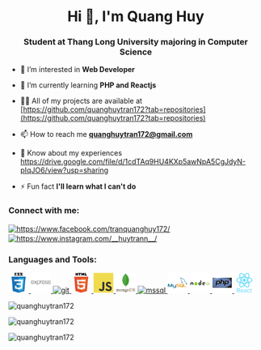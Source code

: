 <h1 align="center">Hi 👋, I'm Quang Huy</h1>
<h3 align="center">Student at Thang Long University majoring in Computer Science</h3>

- 👀 I’m interested in **Web Developer**

- 🌱 I’m currently learning **PHP and Reactjs**

- 👨‍💻 All of my projects are available at [https://github.com/quanghuytran172?tab=repositories](https://github.com/quanghuytran172?tab=repositories)

- 📫 How to reach me **quanghuytran172@gmail.com**

- 📄 Know about my experiences https://drive.google.com/file/d/1cdTAq9HU4KXp5awNpA5CgJdyN-pIqJO6/view?usp=sharing

- ⚡ Fun fact **I'll learn what I can't do**

<h3 align="left">Connect with me:</h3>
<p align="left">
<a href="https://www.facebook.com/tranquanghuy172/" target="blank"><img align="center" src="https://raw.githubusercontent.com/rahuldkjain/github-profile-readme-generator/master/src/images/icons/Social/facebook.svg" alt="https://www.facebook.com/tranquanghuy172/" height="30" width="40" /></a>
<a href="https://www.instagram.com/__huytrann__/" target="blank"><img align="center" src="https://raw.githubusercontent.com/rahuldkjain/github-profile-readme-generator/master/src/images/icons/Social/instagram.svg" alt="https://www.instagram.com/__huytrann__/" height="30" width="40" /></a>
</p>

<h3 align="left">Languages and Tools:</h3>
<p align="left"> <a href="https://www.w3schools.com/css/" target="_blank"> <img src="https://raw.githubusercontent.com/devicons/devicon/master/icons/css3/css3-original-wordmark.svg" alt="css3" width="40" height="40"/> </a> <a href="https://expressjs.com" target="_blank"> <img src="https://raw.githubusercontent.com/devicons/devicon/master/icons/express/express-original-wordmark.svg" alt="express" width="40" height="40"/> </a> <a href="https://git-scm.com/" target="_blank"> <img src="https://www.vectorlogo.zone/logos/git-scm/git-scm-icon.svg" alt="git" width="40" height="40"/> </a> <a href="https://www.w3.org/html/" target="_blank"> <img src="https://raw.githubusercontent.com/devicons/devicon/master/icons/html5/html5-original-wordmark.svg" alt="html5" width="40" height="40"/> </a> <a href="https://developer.mozilla.org/en-US/docs/Web/JavaScript" target="_blank"> <img src="https://raw.githubusercontent.com/devicons/devicon/master/icons/javascript/javascript-original.svg" alt="javascript" width="40" height="40"/> </a> <a href="https://www.mongodb.com/" target="_blank"> <img src="https://raw.githubusercontent.com/devicons/devicon/master/icons/mongodb/mongodb-original-wordmark.svg" alt="mongodb" width="40" height="40"/> </a> <a href="https://www.microsoft.com/en-us/sql-server" target="_blank"> <img src="https://www.svgrepo.com/show/303229/microsoft-sql-server-logo.svg" alt="mssql" width="40" height="40"/> </a> <a href="https://www.mysql.com/" target="_blank"> <img src="https://raw.githubusercontent.com/devicons/devicon/master/icons/mysql/mysql-original-wordmark.svg" alt="mysql" width="40" height="40"/> </a> <a href="https://nodejs.org" target="_blank"> <img src="https://raw.githubusercontent.com/devicons/devicon/master/icons/nodejs/nodejs-original-wordmark.svg" alt="nodejs" width="40" height="40"/> </a> <a href="https://www.php.net" target="_blank"> <img src="https://raw.githubusercontent.com/devicons/devicon/master/icons/php/php-original.svg" alt="php" width="40" height="40"/> </a> <a href="https://reactjs.org/" target="_blank"> <img src="https://raw.githubusercontent.com/devicons/devicon/master/icons/react/react-original-wordmark.svg" alt="react" width="40" height="40"/> </a> </p>

<p><img  src="https://github-readme-stats.vercel.app/api/top-langs?username=quanghuytran172&show_icons=true&layout=compact" alt="quanghuytran172" /></p>

<p><img  src="https://github-readme-stats.vercel.app/api?username=quanghuytran172&show_icons=true&locale=en" alt="quanghuytran172" /></p>

<p><img  src="https://github-readme-streak-stats.herokuapp.com/?user=quanghuytran172&" alt="quanghuytran172" /></p>
